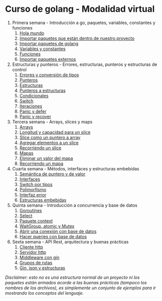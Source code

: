 # Curso de golang - Modalidad virtual

1. Primera semana - Introducción a go, paquetes, variables, constantes y funciones
   1. [Hola mundo](01_primera_semana/01_hello_world)  
   2. [Importar paquetes que están dentro de nuestro proyecto](01_primera_semana/02_importar_paquetes_proyecto)  
   3. [Importar paquetes de golang](01_primera_semana/03_importar_paquetes_golang)  
   4. [Variables y constantes](01_primera_semana/04_variables_y_constantes)  
   5. [Funciones](01_primera_semana/05_funciones)  
   6. [Importar paquetes externos](01_primera_semana/06_importar_paquetes_externos)  
2. Estructuras y punteros - Errores, estructuras, punteros y estructuras de control
   1. [Errores y conversión de tipos](02_segunda_semana/07_errores_conv_tipos)  
   2. [Punteros](02_segunda_semana/02_punteros)  
   3. [Estructuras](02_segunda_semana/03_estructuras)  
   4. [Punteros a estructuras](02_segunda_semana/04_punteros_a_estructuras)  
   5. [Condicionales](02_segunda_semana/05_condicionales)
   6. [Switch](02_segunda_semana/06_switch)
   7. [Iteraciones](02_segunda_semana/07_iteraciones)
   8. [Panic y defer](02_segunda_semana/08_panic_y_defer)
   9. [Panic y recover](02_segunda_semana/09_panic_y_recover)
3. Tercera semana - Arrays, slices y maps
   1. [Arrays](03_tercera_semana/01_arrays)
   2. [Longitud y capacidad para un slice](03_tercera_semana/02_slice_len_cap)
   3. [Slice como un puntero a array](03_tercera_semana/02_slice_puntero_a_array)
   4. [Agregar elementos a un slice](03_tercera_semana/03_slice_append)
   5. [Recorriendo un slice](03_tercera_semana/05_slice_range)
   6. [Mapas](03_tercera_semana/06_maps)
   7. [Eliminar un valor del mapa](03_tercera_semana/07_maps_delete)
   8. [Recorriendo un mapa](03_tercera_semana/08_maps_range)
4. Cuarta semana - Métodos, interfaces y estructuras embebidas
   1. [Semántica de puntero y de valor](04_cuarta_semana/01_semantica_puntero_vs_valor)
   2. [Interfaces](04_cuarta_semana/02_interfaces)
   3. [Switch por tipos](04_cuarta_semana/03_type_switch)
   4. [Polimorfismo](04_cuarta_semana/04_polimorfismo)
   5. [Interfaz error](04_cuarta_semana/05_error_interface)
   6. [Estructuras embebidas](04_cuarta_semana/06_estructuras_embebidas)
5. Quinta semana - Introducción a concurrencia y base de datos
   1. [Goroutines](05_quinta_semana/01_goroutines)
   2. [Select](05_quinta_semana/02_select)
   3. [Paquete context](05_quinta_semana/03_context)
   4. [WaitGroup, atomic y Mutex](05_quinta_semana/04_waitgroup_atomic_mutex)
   5. [Abrir una conexión con base de datos](05_quinta_semana/05_bd_abrir_conexion)
   6. [Hacer queries con base de datos](05_quinta_semana/06_bd_query)
6. Sexta semana - API Rest, arquitectura y buenas prácticas
   1. [Cliente http](06_sexta_semana/01_cliente_http)
   2. [Servidor http](06_sexta_semana/02_servidor_http)
   3. [Middleware con gin](06_sexta_semana/03_gin_middleware)
   4. [Grupos de rutas](06_sexta_semana/04_gin_grupos_rutas)
   5. [Gin, json y estructuras](06_sexta_semana/05_gin_json_structs)

_Disclaimer: esto no es una estructura normal de un proyecto ni los paquetes están armados acorde a las buenas prácticas (tampoco los nombres de los archivos), es simplemente un conjunto de ejemplos para ir mostrando los conceptos del lenguaje._
